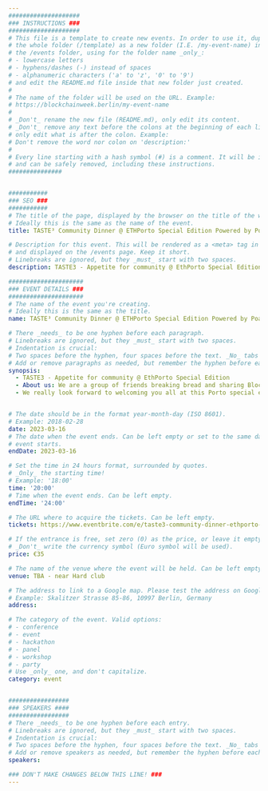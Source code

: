```yaml
---
####################
### INSTRUCTIONS ###
####################
# This file is a template to create new events. In order to use it, duplicate
# the whole folder (/template) as a new folder (I.E. /my-event-name) inside of
# the /events folder, using for the folder name _only_:
# - lowercase letters
# - hyphens/dashes (-) instead of spaces
# - alphanumeric characters ('a' to 'z', '0' to '9')
# and edit the README.md file inside that new folder just created.
#
# The name of the folder will be used on the URL. Example:
# https://blockchainweek.berlin/my-event-name
#
# _Don't_ rename the new file (README.md), only edit its content.
# _Don't_ remove any text before the colons at the beginning of each line,
# only edit what is after the colon. Example:
# Don't remove the word nor colon on 'description:'
#
# Every line starting with a hash symbol (#) is a comment. It will be ignored
# and can be safely removed, including these instructions.
###############


###########
### SEO ###
###########
# The title of the page, displayed by the browser on the title of the window.
# Ideally this is the same as the name of the event.
title: TASTE³ Community Dinner @ ETHPorto Special Edition Powered by Poap Studios

# Description for this event. This will be rendered as a <meta> tag in the HTML,
# and displayed on the /events page. Keep it short.
# Linebreaks are ignored, but they _must_ start with two spaces.
description: TASTE3 - Appetite for community @ EthPorto Special Edition 

#####################
### EVENT DETAILS ###
#####################
# The name of the event you're creating.
# Ideally this is the same as the title.
name: TASTE³ Community Dinner @ ETHPorto Special Edition Powered by Poap Studios

# There _needs_ to be one hyphen before each paragraph.
# Linebreaks are ignored, but they _must_ start with two spaces.
# Indentation is crucial:
# Two spaces before the hyphen, four spaces before the text. _No_ tabs allowed.
# Add or remove paragraphs as needed, but remember the hyphen before each entry.
synopsis:
  - TASTE3 - Appetite for community @ EthPorto Special Edition 
  - About us: We are a group of friends breaking bread and sharing Blockchain war stories. Every week we host a dinner for up to 20 Web3 professionals (depending on the venue) in different locations around Lisbon. 
  - We really look forward to welcoming you all at this Porto special edition! What's left to say besides LFDinner 🍲


# The date should be in the format year-month-day (ISO 8601).
# Example: 2018-02-28
date: 2023-03-16
# The date when the event ends. Can be left empty or set to the same day the
# event starts.
endDate: 2023-03-16

# Set the time in 24 hours format, surrounded by quotes.
# _Only_ the starting time!
# Example: '18:00'
time: '20:00'
# Time when the event ends. Can be left empty.
endTime: '24:00'

# The URL where to acquire the tickets. Can be left empty.
tickets: https://www.eventbrite.com/e/taste3-community-dinner-ethporto-special-edition-tickets-581656388917

# If the entrance is free, set zero (0) as the price, or leave it empty.
# _Don't_ write the currency symbol (Euro symbol will be used).
price: €35 

# The name of the venue where the event will be held. Can be left empty.
venue: TBA - near Hard club

# The address to link to a Google map. Please test the address on Google Maps.
# Example: Skalitzer Strasse 85-86, 10997 Berlin, Germany
address: 

# The category of the event. Valid options:
# - conference
# - event
# - hackathon
# - panel
# - workshop
# - party
# Use _only_ one, and don't capitalize.
category: event


#################
### SPEAKERS ####
#################
# There _needs_ to be one hyphen before each entry.
# Linebreaks are ignored, but they _must_ start with two spaces.
# Indentation is crucial:
# Two spaces before the hyphen, four spaces before the text. _No_ tabs allowed.
# Add or remove speakers as needed, but remember the hyphen before each entry.
speakers:

### DON'T MAKE CHANGES BELOW THIS LINE! ###
---
```


<!-- ### DON'T MAKE CHANGES BELOW THIS LINE! ### -->

<Event-Content/>
